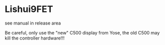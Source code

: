 # Lishui9FET
see manual in release area

Be careful, only use the "new" C500 display from Yose, the old C500 may kill the controller hardware!!!
